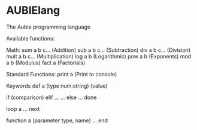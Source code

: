 # AUBIElang
The Aubie programming language

Available functions:

Math:
  sum a b c... (Addition)
  sub a b c... (Subtraction)
  div a b c... (Division)
  mult a b c... (Multiplication)
  log a b (Logarithmic)
  pow a b (Exponents)
  mod a b (Modulus)
  fact a (Factorials)

Standard Functions:
  print a (Print to console)

Keywords
  def a (type num:string) (value)
  
  if (comparison)
  elif ...
    ...
  else
    ...
  done
  
  loop a
    ...
  next
  
  function a (parameter type, name)
    ...
  end
